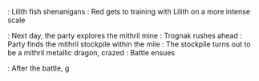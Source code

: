 : Lilith fish shenanigans
: Red gets to training with Lilith on a more intense scale

: Next day, the party explores the mithril mine
	: Trognak rushes ahead
	: Party finds the mithril stockpile within the mile
	: The stockpile turns out to be a mithril metallic dragon, crazed
		: Battle ensues

: After the battle, g